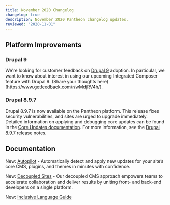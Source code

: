 ```yaml
---
title: November 2020 Changelog
changelog: true
description: November 2020 Pantheon changelog updates.
reviewed: "2020-11-01"
---
```


## Platform Improvements

### Drupal 9
We're looking for customer feedback on [Drupal 9](/drupal-9) adoption. In particular, we want to know about interest in using our upcoming Integrated Composer feature with Drupal 9. (Share your thoughts here)[https://www.getfeedback.com/r/wMdjRV4h/].

<!-- excerpt -->

### Drupal 8.9.7 

Drupal 8.9.7 is now available on the Pantheon platform. This release fixes security vulnerabilities, and sites are urged to upgrade immediately. Detailed information on applying and debugging core updates can be found in the [Core Updates documentation](/core-updates). For more information, see the [Drupal 8.9.7](https://www.drupal.org/project/drupal/releases/8.9.7) release notes.  

## Documentation

New: [Autopilot](/autopilot) - Automatically detect and apply new updates for your site’s core CMS, plugins, and themes in minutes with confidence.

New: [Decoupled Sites](/decoupled-sites) - Our decoupled CMS approach empowers teams to accelerate collaboration and deliver results by uniting front- and back-end developers on a single platform.

New: [Inclusive Language Guide](/inclusive-language)

